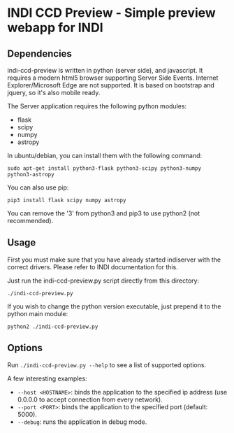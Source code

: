 # INDI CCD Preview - Simple preview webapp for INDI

## Dependencies

indi-ccd-preview is written in python (server side), and javascript.
It requires a modern html5 browser supporting Server Side Events. Internet Explorer/Microsoft Edge are not supported.
It is based on bootstrap and jquery, so it's also mobile ready.

The Server application requires the following python modules:

 - flask
 - scipy
 - numpy
 - astropy

In ubuntu/debian, you can install them with the following command:

    sudo apt-get install python3-flask python3-scipy python3-numpy python3-astropy

You can also use pip:

    pip3 install flask scipy numpy astropy

You can remove the '3' from python3 and pip3 to use python2 (not recommended).

## Usage

First you must make sure that you have already started indiserver with the correct drivers. Please refer to INDI documentation for this.

Just run the indi-ccd-preview.py script directly from this directory:

    ./indi-ccd-preview.py

If you wish to change the python version executable, just prepend it to the python main module:

    python2 ./indi-ccd-preview.py

## Options

Run `./indi-ccd-preview.py --help` to see a list of supported options.

A few interesting examples:

 - `--host <HOSTNAME>`: binds the application to the specified ip address (use 0.0.0.0 to accept connection from every network).
 - `--port <PORT>`: binds the application to the specified port (default: 5000).
 - `--debug`: runs the application in debug mode.

